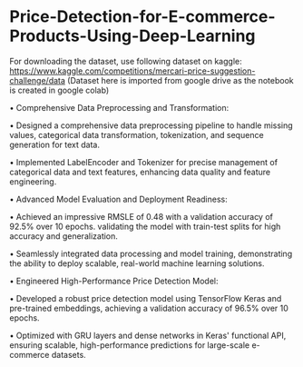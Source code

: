 # Price-Detection-for-E-commerce-Products-Using-Deep-Learning

For downloading the dataset, use following dataset on kaggle:
https://www.kaggle.com/competitions/mercari-price-suggestion-challenge/data  (Dataset here is imported from google drive as the notebook is created in google colab)

• Comprehensive Data Preprocessing and Transformation:
 
   • Designed a comprehensive data preprocessing pipeline to handle missing values, categorical data transformation, tokenization, and sequence generation for text data.
 
   • Implemented LabelEncoder and Tokenizer for precise management of categorical data and text features, enhancing data quality and feature engineering.
 
• Advanced Model Evaluation and Deployment Readiness:

   • Achieved an impressive RMSLE of 0.48 with a validation accuracy of 92.5% over 10 epochs. validating the model with train-test splits for high accuracy and generalization.
 
   • Seamlessly integrated data processing and model training, demonstrating the ability to deploy scalable, real-world machine learning solutions.
	
• Engineered High-Performance Price Detection Model:

   • Developed a robust price detection model using TensorFlow Keras and pre-trained embeddings, achieving a validation accuracy of 96.5% over 10 epochs.
 
   • Optimized with GRU layers and dense networks in Keras' functional API, ensuring scalable, high-performance predictions for large-scale e-commerce datasets.

